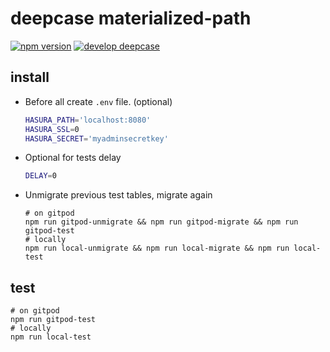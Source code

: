 # deepcase materialized-path

[![npm version](https://badge.fury.io/js/%40deepcase%2Fmaterialized-path.svg)](https://badge.fury.io/js/%40deepcase%2Fmaterialized-path) 
[![develop deepcase](https://badgen.net/badge/develop/deepcase)](https://github.com/deepcase/deepcase)

## install

- Before all create `.env` file. (optional)
  ```sh
  HASURA_PATH='localhost:8080'
  HASURA_SSL=0
  HASURA_SECRET='myadminsecretkey'
  ```
- Optional for tests delay
  ```sh
  DELAY=0
  ```
- Unmigrate previous test tables, migrate again
  ```
  # on gitpod
  npm run gitpod-unmigrate && npm run gitpod-migrate && npm run gitpod-test
  # locally
  npm run local-unmigrate && npm run local-migrate && npm run local-test
  ```

## test
```
# on gitpod
npm run gitpod-test
# locally
npm run local-test
```